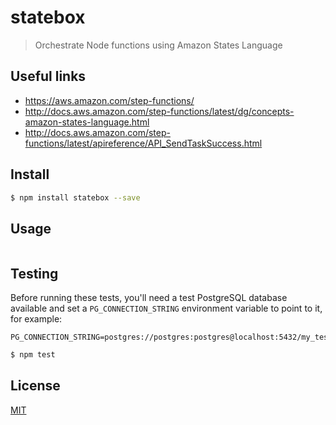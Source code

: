 # statebox
> Orchestrate Node functions using Amazon States Language

## Useful links

* https://aws.amazon.com/step-functions/
* http://docs.aws.amazon.com/step-functions/latest/dg/concepts-amazon-states-language.html
* http://docs.aws.amazon.com/step-functions/latest/apireference/API_SendTaskSuccess.html


## <a name="install"></a>Install
```bash
$ npm install statebox --save
```

## <a name="usage"></a>Usage
```javascript
```

## <a name="test"></a>Testing

Before running these tests, you'll need a test PostgreSQL database available and set a `PG_CONNECTION_STRING` environment variable to point to it, for example:

```
PG_CONNECTION_STRING=postgres://postgres:postgres@localhost:5432/my_test_db
```

```bash
$ npm test
```

## <a name="license"></a>License
[MIT](https://github.com/wmfs/tymly/packages/statebox/blob/master/LICENSE)
